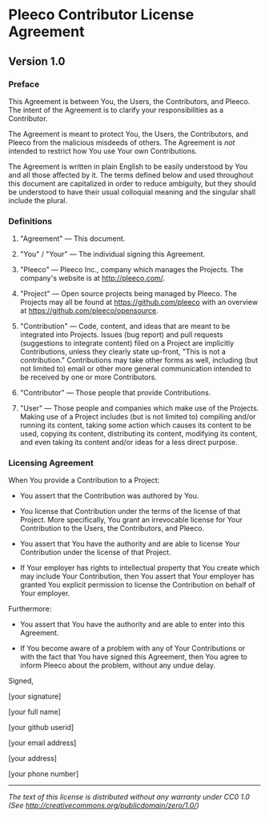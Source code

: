 Pleeco Contributor License Agreement
===============================================

Version 1.0
-----------

### Preface

This Agreement is between You, the Users, the Contributors, and Pleeco.
The intent of the Agreement is to clarify your responsibilities as a Contributor.

The Agreement is meant to protect You, the Users, the Contributors,
and Pleeco from the malicious misdeeds of others.
The Agreement is *not* intended to restrict how You use Your own
Contributions.

The Agreement is written in plain English to be easily understood by
You and all those affected by it. The terms defined below and used
throughout this document are capitalized in order to reduce ambiguity,
but they should be understood to have their usual colloquial meaning
and the singular shall include the plural.

### Definitions

1. "Agreement" &mdash; This document.

2. "You" / "Your" &mdash; The individual signing this Agreement.

3. "Pleeco" &mdash; Pleeco Inc., company which manages the
   Projects. The company's website is at <http://pleeco.com/>.

4. "Project" &mdash; Open source projects being managed by Pleeco.
   The Projects may all be found at <https://github.com/pleeco> with an overview at
   <https://github.com/pleeco/opensource>.

5. "Contribution" &mdash; Code, content, and ideas
   that are meant to be integrated into Projects. Issues (bug report)
   and pull requests (suggestions to integrate content) filed on a
   Project are implicitly Contributions, unless they clearly state
   up-front, "This is not a contribution." Contributions may take
   other forms as well, including (but not limited to) email or other
   more general communication intended to be received by one or more
   Contributors.

6. "Contributor" &mdash; Those people that provide Contributions.

7. "User" &mdash; Those people and companies which make use of the
   Projects. Making use of a Project includes (but is not limited to)
   compiling and/or running its content, taking some action which
   causes its content to be used, copying its content, distributing
   its content, modifying its content, and even taking its content
   and/or ideas for a less direct purpose.


### Licensing Agreement

When You provide a Contribution to a Project:

* You assert that the Contribution was authored by You.

* You license that Contribution under the terms of the
  license of that Project. More specifically, You grant an irrevocable
  license for Your Contribution to the Users, the Contributors, and
  Pleeco.

* You assert that You have the authority and are able to license Your
  Contribution under the license of that Project.

* If Your employer has rights to intellectual property that You create
  which may include Your Contribution, then You assert that Your
  employer has granted You explicit permission to license the Contribution
  on behalf of Your employer.

Furthermore:

* You assert that You have the authority and are able to enter into this
  Agreement.

* If You become aware of a problem with any of Your Contributions or
  with the fact that You have signed this Agreement, then You agree to
  inform Pleeco about the problem, without any undue delay.


Signed,

[your signature]

[your full name]

[your github userid]

[your email address]

[your address]

[your phone number]


----
_The text of this license is distributed without any warranty under CC0 1.0
(See <http://creativecommons.org/publicdomain/zero/1.0/>)_
